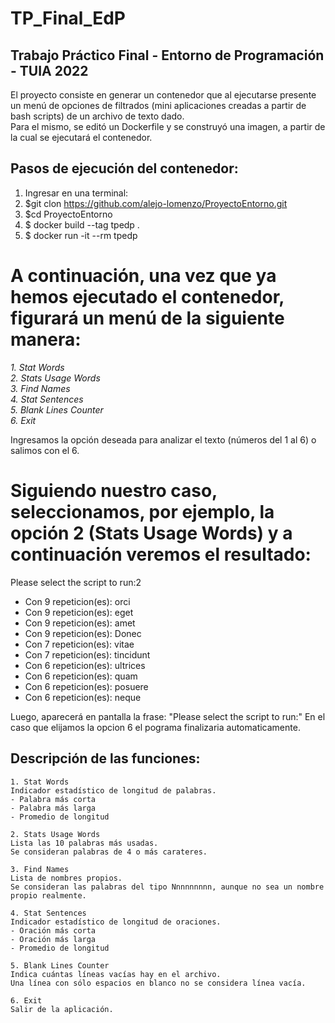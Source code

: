 # TP_Final_EdP 

##  Trabajo Práctico Final - Entorno de Programación - TUIA 2022

El proyecto consiste en generar un contenedor que al ejecutarse presente un menú de opciones de filtrados (mini aplicaciones creadas a partir de bash scripts) de un archivo de texto dado.  
Para el mismo, se editó un Dockerfile y se construyó una imagen, a partir de la cual se ejecutará el contenedor.
 
##  Pasos de ejecución del contenedor:
1. Ingresar en una terminal:
2. $git clon https://github.com/alejo-lomenzo/ProyectoEntorno.git
3. $cd ProyectoEntorno
4. $ docker build --tag tpedp .
5. $ docker run -it --rm tpedp

# A continuación, una vez que ya hemos ejecutado el contenedor, figurará un menú de la siguiente manera:

_1. Stat Words_  
_2. Stats Usage Words_  
_3. Find Names_  
_4. Stat Sentences_  
_5. Blank Lines Counter_  
_6. Exit_  

Ingresamos la opción deseada para analizar el texto (números del 1 al 6) o salimos con el 6.

# Siguiendo nuestro caso, seleccionamos, por ejemplo, la opción 2 (Stats Usage Words) y a continuación veremos el resultado:

Please select the script to run:2

- Con 9 repeticion(es): orci
- Con 9 repeticion(es): eget
- Con 9 repeticion(es): amet
- Con 9 repeticion(es): Donec
- Con 7 repeticion(es): vitae
- Con 7 repeticion(es): tincidunt
- Con 6 repeticion(es): ultrices
- Con 6 repeticion(es): quam
- Con 6 repeticion(es): posuere
- Con 6 repeticion(es): neque
 
Luego, aparecerá en pantalla la frase: "Please select the script to run:"
En el caso que elijamos la opcion 6 el pograma finalizaria automaticamente.

## Descripción de las funciones:
~~~
1. Stat Words
Indicador estadístico de longitud de palabras. 
- Palabra más corta
- Palabra más larga 
- Promedio de longitud
~~~
~~~
2. Stats Usage Words
Lista las 10 palabras más usadas. 
Se consideran palabras de 4 o más carateres.
~~~
~~~
3. Find Names
Lista de nombres propios. 
Se consideran las palabras del tipo Nnnnnnnnn, aunque no sea un nombre propio realmente.
~~~
~~~
4. Stat Sentences
Indicador estadístico de longitud de oraciones. 
- Oración más corta
- Oración más larga 
- Promedio de longitud
~~~
~~~
5. Blank Lines Counter
Indica cuántas líneas vacías hay en el archivo.
Una línea con sólo espacios en blanco no se considera línea vacía.
~~~
~~~
6. Exit
Salir de la aplicación.
~~~






